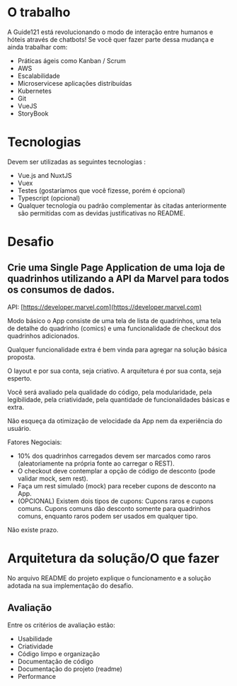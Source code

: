 # O trabalho

A Guide121 está revolucionando o modo de interação entre humanos e hóteis através de chatbots! Se você quer fazer parte dessa mudança e ainda trabalhar com:

* Práticas ágeis como Kanban / Scrum
* AWS
* Escalabilidade
* Microservicese aplicações distribuídas
* Kubernetes
* Git
* VueJS
* StoryBook

# Tecnologias

Devem ser utilizadas as seguintes tecnologias :

* Vue.js and NuxtJS
* Vuex
* Testes (gostaríamos que você fizesse, porém é opcional)
* Typescript (opcional)
* Qualquer tecnologia ou padrão complementar às citadas anteriormente são permitidas com as devidas justificativas no README.

# Desafio
## Crie uma Single Page Application de uma loja de quadrinhos utilizando a API da Marvel para todos os consumos de dados.

API: [https://developer.marvel.com](https://developer.marvel.com)

Modo básico o App consiste de uma tela de lista de quadrinhos, uma tela de detalhe do quadrinho (comics) e uma funcionalidade de checkout dos quadrinhos adicionados.

Qualquer funcionalidade extra é bem vinda para agregar na solução básica proposta.

O layout e por sua conta, seja criativo.
A arquitetura é por sua conta, seja esperto.

Você será avaliado pela qualidade do código, pela modularidade, pela legibilidade, pela criatividade, pela quantidade de funcionalidades básicas e extra.

Não esqueça da otimização de velocidade da App nem da experiência do usuário.

Fatores Negociais:

* 10% dos quadrinhos carregados devem ser marcados como raros (aleatoriamente na própria fonte ao carregar o REST).
* O checkout deve contemplar a opção de código de desconto (pode validar mock, sem rest).
* Faça um rest simulado (mock) para receber cupons de desconto na App.
* (OPCIONAL) Existem dois tipos de cupons: Cupons raros e cupons comuns. Cupons comuns dão desconto somente para quadrinhos comuns, enquanto raros podem ser usados em qualquer tipo.

Não existe prazo.

# Arquitetura da solução/O que fazer

No arquivo README do projeto explique o funcionamento e a solução adotada na sua implementação do desafio.

## Avaliação

Entre os critérios de avaliação estão:

* Usabilidade
* Criatividade
* Código limpo e organização
* Documentação de código
* Documentação do projeto (readme)
* Performance